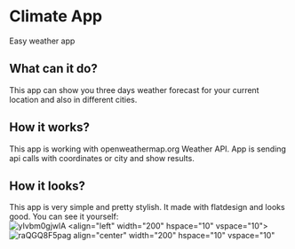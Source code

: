 # Climate App
Easy weather app
## What can it do?
This app can show you three days weather forecast for your current location and also in different cities.
## How it works? 
This app is working with openweathermap.org Weather API. App is sending api calls with coordinates or city and show results.
## How it looks?
This app is very simple and pretty stylish. It made with flatdesign and looks good. You can see it yourself:
![yIvbm0gjwlA <align="left" width="200" hspace="10" vspace="10">](https://user-images.githubusercontent.com/46632290/81840126-33abad00-9551-11ea-9d19-68b272b22c29.jpg)
![raQGQ8F5pag align="center" width="200" hspace="10" vspace="10"](https://user-images.githubusercontent.com/46632290/81840255-63f34b80-9551-11ea-9da2-1e2ab0c6a9a5.jpg)
